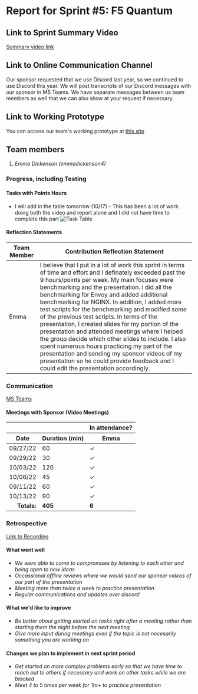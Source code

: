 # Report for Sprint #5: F5 Quantum

## Link to Sprint Summary Video
[Summary video link](https://www.youtube.com/watch?v=7DlH0vAH9Y0)

## Link to Online Communication Channel
Our sponsor requested that we use Discord last year, so we continued to use Discord this year. We will post transcripts of our Discord messages with our sponsor in MS Teams. We have separate messages between us team members as well that we can also show at your request if necessary. 

## Link to Working Prototype
You can access our team's working prototype at [this site](https://github.com/Post-Quantum-Mesh)

## Team members
1. *Emma Dickenson (emmadickenson4)*

### Progress, including Testing
#### Tasks with Points Hours
* I will add in the table tomorrow (10/17) - This has been a lot of work doing both the video and report alone and I did not have time to complete this part
![Task Table](https://user-images.githubusercontent.com/89421233/197043100-1e7d1f6c-cc78-4d6f-abf0-702d2d6ffb1b.png)



#### Reflection Statements
| Team Member | Contribution Reflection Statement |
|-------------|-------------------|
|Emma|I believe that I put in a lot of work this sprint in terms of time and effort and I definately exceeded past the 9 hours/points per week. My main focuses were benchmarking and the presentation. I did all the benchmarking for Envoy and added additional benchmarking for NGINX. In addition, I added more test scripts for the benchmarking and modified some of the previous test scripts. In terms of the presentation, I created slides for my portion of the presentation and attended meetings where I helped the group decide which other slides to include. I also spent numerous hours practicing my part of the presentation and sending my sponsor videos of my presentation so he could provide feedback and I could edit the presentation accordingly. |

  
### Communication
[MS Teams](https://teams.microsoft.com/_?tenantId=b52be471-f7f1-47b4-a879-0c799bb53db5#/school/conversations/F5%20Quantum%20V2?groupId=87fda352-e01f-4122-957a-6c68b129334b&threadId=19:4b0fecfb39b64537b7599d62577bf6b3@thread.tacv2&ctx=channel)

#### Meetings with Sponsor (Video Meetings)
<table> 
  <thead>
    <tr>
      <th colspan="2"></th><th colspan="5">In attendance?</th>
    </tr> 
    <tr>
      <th>Date</th><th>Duration (min)</th><th>Emma</th>
    </tr>
  </thead> 
  <tbody>
    <tr>
      <td>09/27/22</td><td>60</td><td>&check;</td>
    </tr>
    <tr>
      <td>09/29/22</td><td>30</td><td>&check;</td>
    </tr>
     <tr>
      <td>10/03/22</td><td>120</td><td>&check;</td>
    </tr>
    <tr>
      <td>10/06/22</td><td>45</td><td>&check;</td>
    </tr>
    <tr>
      <td>09/11/22</td><td>60</td><td>&check;</td>
    </tr>
    <tr>
      <td>10/13/22</td><td>90</td><td>&check;</td>
    </tr>
    <tr><td align="right"><b>Totals:</b></td><td><b>405</b></td><td><b>6</b></td>
    </tr>
  </tbody>
</table>


### Retrospective
[Link to Recording](https://www.youtube.com/watch?v=wqzFH5EDT5E)

#### What went well
  - <i>We were able to come to compromises by listening to each other and being open to new ideas </i>
  - <i>Occassional offline reviews where we would send our sponsor videos of our part of the presentation</i>
  - <i>Meeting more than twice a week to practice presentation</i>
  - <i>Regular communications and updates over discord</i>
  
 #### What we'd like to improve
  - <i>Be better about getting started on tasks right after a meeting rather than starting them the night before the next meeting</i>
  - <i>Give more input during meetings even if the topic is not necesarily something you are working on  </i>
  
#### Changes we plan to implement in next sprint period
  - <i> Get started on more complex problems early so that we have time to reach out to others if necessary and work on other tasks while we are blocked  </i>
  - <i> Meet 4 to 5 times per week for 1hr+ to practice presentation</i>
